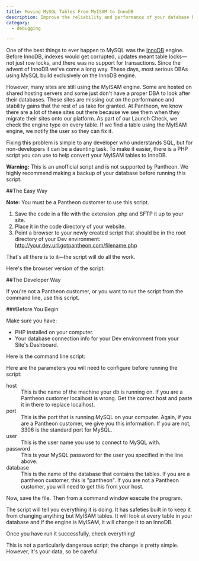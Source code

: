 ```yaml
---
title: Moving MySQL Tables From MyISAM to InnoDB
description: Improve the reliability and performance of your database by moving to InnoDB.
category:
  - debugging

---
```


One of the best things to ever happen to MySQL was the [InnoDB](https://dev.mysql.com/doc/refman/5.5/en/innodb-storage-engine.html) engine. Before InnoDB, indexes would get corrupted, updates meant table locks—not just row locks, and there was no support for transactions. Since the advent of InnoDB we've come a long way. These days, most serious DBAs using MySQL build exclusively on the InnoDB engine.

However, many sites are still using the MyISAM engine. Some are hosted on shared hosting servers and some just don't have a proper DBA to look after their databases. These sites are missing out on the performance and stability gains that the rest of us take for granted. At Pantheon, we know there are a lot of these sites out there because we see them when they migrate their sites onto our platform. As part of our Launch Check, we check the engine type on every table. If we find a table using the MyISAM engine, we notify the user so they can fix it.

Fixing this problem is simple to any developer who understands SQL, but for non-developers it can be a daunting task. To make it easier, there is a PHP script you can use to help convert your MyISAM tables to InnoDB.

<div class="alert alert-danger" role="alert"><strong>Warning:</strong> This is an unofficial script and is not supported by Pantheon. We highly recommend making a backup of your database before running this script.</div>

##The Easy Way

**Note:** You must be a Pantheon customer to use this script.

1. Save the code in a file with the extension .php and SFTP it up to your site.
2. Place it in the code directory of your website.
3. Point a browser to your newly created script that should be in the root directory of your Dev environment:
http://your.dev.url.gotpantheon.com/filename.php

That's all there is to it—the script will do all the work.

Here's the browser version of the script:

<script src="https://gist.github.com/calevans/9944410.js"></script>

##The Developer Way

If you're not a Pantheon customer, or you want to run the script from the command line, use this script.

###Before You Begin

Make sure you have:

- PHP installed on your computer.
- Your database connection info for your Dev environment from your Site's Dashboard.

Here is the command line script:

<script src="https://gist.github.com/calevans/9943627.js"></script>

Here are the parameters you will need to configure before running the script:
<dl>
	<dt>host</dt>
	<dd>This is the name of the machine your db is running on. If you are a Pantheon customer localhost is wrong. Get the correct host and paste it in there to replace localhost.</dd>
  <dt>port</dt>
  <dd>This is the port that is running MySQL on your computer. Again, if you are a Pantheon customer, we give you this information. If you are not, 3306 is the standard port for MySQL.</dd>
  <dt>user </dt>
  <dd>This is the user name you use to connect to MySQL with.</dd>
  <dt>password</dt>
  <dd>This is your MySQL password for the user you specified in the line above.</dd>
  <dt>database</dt>
  <dd>This is the name of the database that contains the tables. If you are a pantheon customer, this is "pantheon". If you are not a Pantheon customer, you will need to get this from your host.</dd>
</dl>

Now, save the file. Then from a command window execute the program.

The script will tell you everything it is doing. It has safeties built in to keep it from changing anything but MyISAM tables. It will look at every table in your database and if the engine is MyISAM, it will change it to an InnoDB.

Once you have run it successfully, check everything!

This is not a particularly dangerous script; the change is pretty simple. However, it's your data, so be careful.
